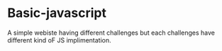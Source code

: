 # Basic-javascript
A simple webiste having different challenges but each challenges have different kind oF JS implimentation. 
